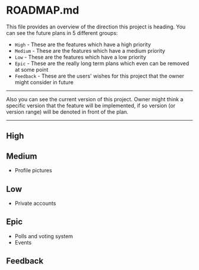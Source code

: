 # ROADMAP.md

This file provides an overview of the direction this project is heading.
You can see the future plans in 5 different groups:
- `High` - These are the features which have a high priority
- `Medium` - These are the features which have a medium priority
- `Low` - These are the features which have a low priority
- `Epic` - These are the really long term plans which even can be removed at some point
- `Feedback` - These are the users' wishes for this project that the owner might consider in future

---

Also you can see the current version of this project. Owner might think a specific version that the feature will be implemented, if so version (or version range) will be denoted in front of the plan.

---

## High


## Medium
- Profile pictures

## Low
- Private accounts

## Epic
- Polls and voting system
- Events

## Feedback

